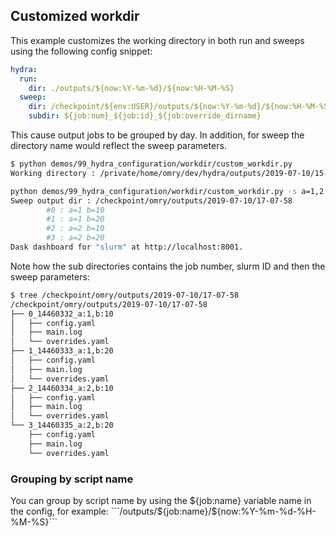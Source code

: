 ## Customized workdir

This example customizes the working directory in both run and sweeps using the following config snippet:

```yaml
hydra:
  run:
    dir: ./outputs/${now:%Y-%m-%d}/${now:%H-%M-%S}
  sweep:
    dir: /checkpoint/${env:USER}/outputs/${now:%Y-%m-%d}/${now:%H-%M-%S}
    subdir: ${job:num}_${job:id}_${job:override_dirname}
```

This cause output jobs to be grouped by day.
In addition, for sweep the directory name would reflect the sweep parameters.

```bash
$ python demos/99_hydra_configuration/workdir/custom_workdir.py
Working directory : /private/home/omry/dev/hydra/outputs/2019-07-10/15-50-36
```

```bash
python demos/99_hydra_configuration/workdir/custom_workdir.py -s a=1,2 b=10,20
Sweep output dir : /checkpoint/omry/outputs/2019-07-10/17-07-58
        #0 : a=1 b=10
        #1 : a=1 b=20
        #2 : a=2 b=10
        #3 : a=2 b=20
Dask dashboard for "slurm" at http://localhost:8001.
```

Note how the sub directories contains the job number, slurm ID and then the sweep parameters:

```bash
$ tree /checkpoint/omry/outputs/2019-07-10/17-07-58
/checkpoint/omry/outputs/2019-07-10/17-07-58
├── 0_14460332_a:1,b:10
│   ├── config.yaml
│   ├── main.log
│   └── overrides.yaml
├── 1_14460333_a:1,b:20
│   ├── config.yaml
│   ├── main.log
│   └── overrides.yaml
├── 2_14460334_a:2,b:10
│   ├── config.yaml
│   ├── main.log
│   └── overrides.yaml
└── 3_14460335_a:2,b:20
    ├── config.yaml
    ├── main.log
    └── overrides.yaml
```

### Grouping by script name
You can group by script name by using the ${job:name} variable name in the config, for example: 
```/outputs/${job:name}/${now:%Y-%m-%d-%H-%M-%S}```